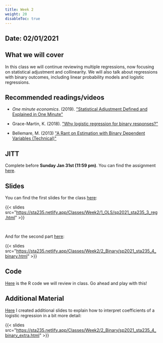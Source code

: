 ```yaml
---
title: Week 2
weight: 20
disableToc: true
---
```


## Date: 02/01/2021

## What we will cover

In this class we will continue reviewing multiple regressions, now focusing on statistical adjustment and collinearity. We will also talk about regressions with binary outcomes, including linear probability models and logistic regressions. 

## Recommended readings/videos

- *One minute economics*. (2019). ["Statistical Adjustment Defined and Explained in One Minute"](https://www.youtube.com/watch?v=is3IM8-CSbU&ab_channel=OneMinuteEconomics)

- Grace-Martin, K. (2018). ["Why logistic regression for binary responses?"](https://www.theanalysisfactor.com/why-logistic-regression-for-binary-response/)

- Bellemare, M. (2013) ["A Rant on Estimation with Binary Dependent Variables (Technical)"](http://marcfbellemare.com/wordpress/8951)

## JITT

Complete before **Sunday Jan 31st (11:59 pm)**. You can find the assignment [here](https://forms.gle/3T57btqLP3JoVEnc7).

## Slides

You can find the first slides for the class [here](https://sta235.netlify.app/Classes/Week2/1_OLS/sp2021_sta235_3_reg.html):

{{< slides src="https://sta235.netlify.app/Classes/Week2/1_OLS/sp2021_sta235_3_reg.html" >}}

<br>

And for the second part [here](https://sta235.netlify.app/Classes/Week2/2_Binary/sp2021_sta235_4_binary.html):

{{< slides src="https://sta235.netlify.app/Classes/Week2/2_Binary/sp2021_sta235_4_binary.html" >}} 

## Code

[Here](https://github.com/maibennett/sta235/blob/main/exampleSite/content/Classes/Week2/code/sp2021_sta235_3_reg_binary.R) is the R code we will review in class. Go ahead and play with this! 


## <a name="additional"></a> Additional Material

[Here](https://sta235.netlify.app/Classes/Week2/2_Binary/sp2021_sta235_4_binary_extra.html) I created additional slides to explain how to interpret coefficients of a logistic regression in a bit more detail:

{{< slides src="https://sta235.netlify.app/Classes/Week2/2_Binary/sp2021_sta235_4_binary_extra.html" >}} 